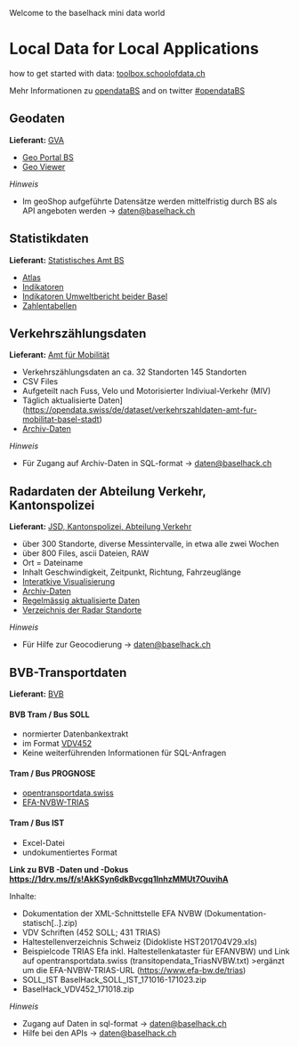 Welcome to the baselhack mini data world

**Local Data for Local Applications**
============================================================================
how to get started with data: [toolbox.schoolofdata.ch](http://toolbox.schoolofdata.ch)

Mehr Informationen zu [opendataBS](http://statistik.bs.ch/ueber-uns/rechtliche-grundlagen/fachstelle-ogd.html) and on twitter [#opendataBS](https://twitter.com/hashtag/opendataBS?src=hash)

## Geodaten
**Lieferant:** [GVA](http://www.gva.bs.ch/)
* [Geo Portal BS](http://www.geo.bs.ch)
* [Geo Viewer](http://www.stadtplan.bs.ch)

*Hinweis*
* Im geoShop aufgeführte Datensätze werden mittelfristig durch BS als API angeboten werden -> daten@baselhack.ch

## Statistikdaten
**Lieferant:** [Statistisches Amt BS](http://www.statistik.bs.ch/)
* [Atlas](http://www.statistik.bs.ch/karten.html)
* [Indikatoren](http://www.statistik.bs.ch/zahlen/indikatoren/portal.html)
* [Indikatoren Umweltbericht beider Basel](http://www.umweltberichtbeiderbasel.bs.ch/umweltbericht/indikatoren.html)
* [Zahlentabellen](http://www.statistik.bs.ch/zahlen/tabellen.html)

## Verkehrszählungsdaten
**Lieferant:** [Amt für Mobilität](http://www.mobilitaet.bs.ch)
* Verkehrszählungsdaten an ca. 32 Standorten 145 Standorten
* CSV Files
* Aufgeteilt nach Fuss, Velo und Motorisierter Indiviual-Verkehr (MIV)
* Täglich aktualisierte Daten](https://opendata.swiss/de/dataset/verkehrszahldaten-amt-fur-mobilitat-basel-stadt)
* [Archiv-Daten](https://github.com/StakaBS/BaselHack)

*Hinweis*
* Für Zugang auf Archiv-Daten in SQL-format -> daten@baselhack.ch

## Radardaten der Abteilung Verkehr, Kantonspolizei
**Lieferant:** [JSD, Kantonspolizei, Abteilung Verkehr](http://www.polizei.bs.ch)
* über 300 Standorte, diverse Messintervalle, in etwa alle zwei Wochen
* über 800 Files, ascii Dateien, RAW
* Ort = Dateiname
* Inhalt Geschwindigkeit, Zeitpunkt, Richtung, Fahrzeuglänge
* [Interatkive Visualisierung](https://radardaten.fdn.iwi.unibe.ch/karte)
* [Archiv-Daten](https://github.com/StakaBS/BaselHack/tree/master/radardaten)
* [Regelmässig aktualisierte Daten](https://radardaten.fdn.iwi.unibe.ch/data/getrecord)
* [Verzeichnis der Radar Standorte](https://radardaten.fdn.iwi.unibe.ch/data/getradar)

*Hinweis*
* Für Hilfe zur Geocodierung -> daten@baselhack.ch

##  BVB-Transportdaten
**Lieferant:** [BVB](http://bvb.ch)

#### BVB Tram / Bus SOLL
* normierter Datenbankextrakt
* im Format [VDV452](https://www.vdv.de/452--sdsv15.pdfx?forced=true)
* Keine weiterführenden Informationen für SQL-Anfragen

#### Tram / Bus PROGNOSE
* [opentransportdata.swiss](https://opentransportdata.swiss/de/cookbook/verwendung-der-api/)
* [EFA-NVBW-TRIAS](triasNVBW)

#### Tram / Bus IST
* Excel-Datei 
* undokumentiertes Format


**Link zu BVB -Daten und -Dokus https://1drv.ms/f/s!AkKSyn6dkBvcgq1lnhzMMUt7OuvihA**


Inhalte:


* Dokumentation der XML-Schnittstelle EFA NVBW (Dokumentation-statisch[..].zip)
* VDV Schriften (452 SOLL; 431 TRIAS)
* Haltestellenverzeichnis Schweiz (Didokliste HST201704V29.xls)
* Beispielcode TRIAS Efa inkl. Haltestellenkataster für EFANVBW) und Link auf opentransportdata.swiss (transitopendata_TriasNVBW.txt) >ergänzt um die EFA-NVBW-TRIAS-URL (https://www.efa-bw.de/trias)
* SOLL_IST BaselHack_SOLL_IST_171016-171023.zip
* BaselHack_VDV452_171018.zip 


*Hinweis*
* Zugang auf Daten in sql-format -> daten@baselhack.ch
* Hilfe bei den APIs -> daten@baselhack.ch
